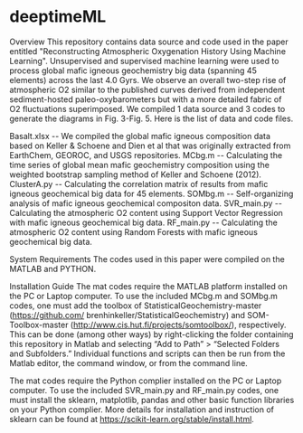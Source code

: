 # deeptimeML
Overview
This repository contains data source and code used in the paper entitled "Reconstructing Atmospheric Oxygenation History Using Machine Learning". Unsupervised and supervised machine learning were used to process global mafic igneous geochemistry big data (spanning 45 elements) across the last 4.0 Gyrs. We observe an overall two-step rise of atmospheric O2 similar to the published curves derived from independent sediment-hosted paleo-oxybarometers but with a more detailed fabric of O2 fluctuations superimposed. We compiled 1 data source and 3 codes to generate the diagrams in Fig. 3-Fig. 5. Here is the list of data and code files.

Basalt.xlsx -- We compiled the global mafic igneous composition data based on Keller & Schoene and Dien et al that was originally extracted from EarthChem, GEOROC, and USGS repositories. 
MCbg.m -- Calculating the time series of global mean mafic geochemistry composition using the weighted bootstrap sampling method of Keller and Schoene (2012).
ClusterA.py -- Calculating the correlation matrix of results from mafic igneous geochemical big data for 45 elements.
SOMbg.m -- Self-organizing analysis of mafic igneous geochemical compositon data.
SVR_main.py -- Calculating the atmospheric O2 content using Support Vector Regression with mafic igneous geochemical big data.
RF_main.py -- Calculating the atmospheric O2 content using Random Forests with mafic igneous geochemical big data.

System Requirements
The codes used in this paper were compiled on the MATLAB and PYTHON.

Installation Guide
The mat codes require the MATLAB platform installed on the PC or Laptop computer. To use the included MCbg.m and SOMbg.m codes, one must add the toolbox of StatisticalGeochemistry-master (https://github.com/ brenhinkeller/StatisticalGeochemistry) and SOM-Toolbox-master (http://www.cis.hut.fi/projects/somtoolbox/), respectively. This can be done (among other ways) by right-clicking the folder containing this repository in Matlab and selecting “Add to Path” > “Selected Folders and Subfolders.” Individual functions and scripts can then be run from the Matlab editor, the command window, or from the command line.

The mat codes require the Python complier installed on the PC or Laptop computer. To use the included SVR_main.py and RF_main.py codes, one must install the sklearn, matplotlib, pandas and other basic function libraries on your Python complier. More details for installation and instruction of sklearn can be found at  https://scikit-learn.org/stable/install.html.


